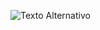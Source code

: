 ![Texto Alternativo](https://www.google.com/url?sa=i&url=https%3A%2F%2Ftwitter.com%2Fcpifpalanturing&psig=AOvVaw1jCX0fhubgCDVznaJZZN6F&ust=1716736479224000&source=images&cd=vfe&opi=89978449&ved=0CBAQjRxqFwoTCPiPmfuLqYYDFQAAAAAdAAAAABAE)
